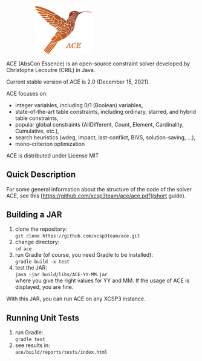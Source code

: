 
<div id="logo" style="margin-left:2cm">
<img width="35%" src="src/main/resources/logoAce.png" alt="logo"/>
</div>

ACE (AbsCon Essence) is an open-source constraint solver developed by Christophe Lecoutre (CRIL) in Java.

Current stable version of ACE is 2.0 (December 15, 2021).

ACE focuses on:
- integer variables, including 0/1 (Boolean) variables,
- state-of-the-art table constraints, including ordinary, starred, and hybrid table constraints,
- popular global constraints (AllDifferent, Count, Element, Cardinality, Cumulative, etc.),
- search heuristics (wdeg, impact, last-conflict, BIVS, solution-saving, ...),
- mono-criterion optimization

ACE is distributed under License MIT

## Quick Description

For some general information about the structure of the code of the solver ACE, see this [https://github.com/xcsp3team/ace/ace.pdf](short guide). 


## Building a JAR

1. clone the repository:  
   `git clone https://github.com/xcsp3team/ace.git`
1. change directory:  
   `cd ace`
1. run Gradle (of course, you need Gradle to be installed):  
   `gradle build -x test`  
1. test the JAR:  
   `java -jar build/libs/ACE-YY-MM.jar`   
where you give the right values for YY and MM.
If the usage of ACE is displayed, you are fine. 

With this JAR, you can run ACE on any XCSP3 instance.

## Running Unit Tests

1. run Gradle:  
   `gradle test`
1. see results in:  
   `ace/build/reports/tests/index.html`
